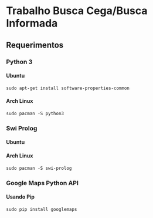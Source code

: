 # Trabalho Busca Cega/Busca Informada

## Requerimentos

### Python  3

#### Ubuntu

`sudo apt-get install software-properties-common`

#### Arch Linux

`sudo pacman -S python3`

### Swi Prolog

#### Ubuntu

#### Arch Linux
`sudo pacman -S swi-prolog`

### Google Maps Python API

#### Usando Pip 
`sudo pip install googlemaps`
